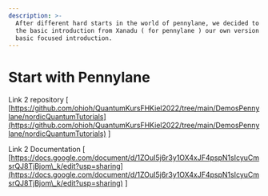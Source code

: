 ```yaml
---
description: >-
  After different hard starts in the world of pennylane, we decided to add to
  the basic introduction from Xanadu ( for pennylane ) our own version of more
  basic focused introduction.
---
```


# Start with Pennylane

Link 2 repository \[ [https://github.com/ohioh/QuantumKursFHKiel2022/tree/main/DemosPennylane/nordicQuantumTutorials](https://github.com/ohioh/QuantumKursFHKiel2022/tree/main/DemosPennylane/nordicQuantumTutorials) ]

Link 2 Documentation  \[ [https://docs.google.com/document/d/1ZOuI5j6r3y1OX4xJF4pspN1sIcyuCmsrQJ8TjBjom\_k/edit?usp=sharing](https://docs.google.com/document/d/1ZOuI5j6r3y1OX4xJF4pspN1sIcyuCmsrQJ8TjBjom\_k/edit?usp=sharing) ]

